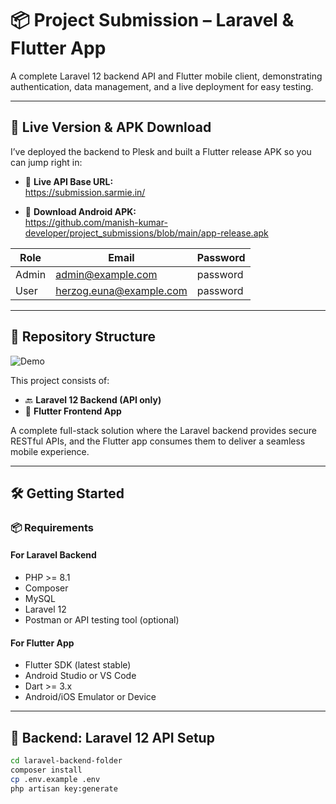 # 📦 Project Submission – Laravel & Flutter App

A complete Laravel 12 backend API and Flutter mobile client, demonstrating authentication, data management, and a live deployment for easy testing.

---

## 🚀 Live Version & APK Download

I’ve deployed the backend to Plesk and built a Flutter release APK so you can jump right in:

- 🔗 **Live API Base URL:**  
  https://submission.sarmie.in/

- 📱 **Download Android APK:**  
  https://github.com/manish-kumar-developer/project_submissions/blob/main/app-release.apk


| Role   | Email                          | Password  |
|--------|--------------------------------|-----------|
| Admin  | admin@example.com              | password  |
| User   | herzog.euna@example.com        | password  |

---

## 📂 Repository Structure



![Demo](demo.gif)

This project consists of:

- 🔙 **Laravel 12 Backend (API only)**  
- 📲 **Flutter Frontend App**

A complete full-stack solution where the Laravel backend provides secure RESTful APIs, and the Flutter app consumes them to deliver a seamless mobile experience.

---

## 🛠️ Getting Started

### 📦 Requirements

#### For Laravel Backend
- PHP >= 8.1
- Composer
- MySQL 
- Laravel 12
- Postman or API testing tool (optional)

#### For Flutter App
- Flutter SDK (latest stable)
- Android Studio or VS Code
- Dart >= 3.x
- Android/iOS Emulator or Device

---

## 🚀 Backend: Laravel 12 API Setup

```bash
cd laravel-backend-folder
composer install
cp .env.example .env
php artisan key:generate
